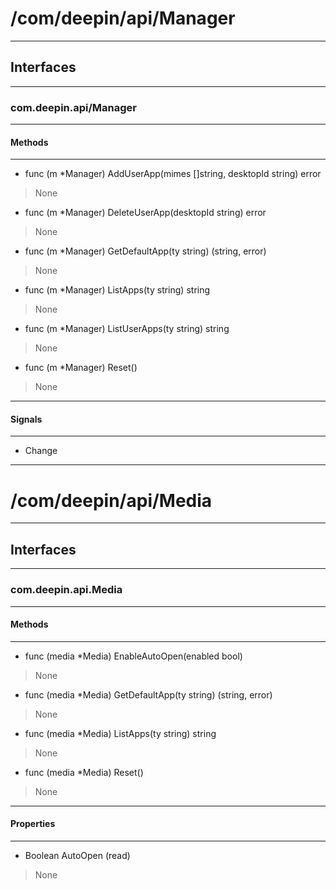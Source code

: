 # /com/deepin/api/Manager
***
## Interfaces
***
### com.deepin.api/Manager
***
#### Methods
***

- func (m *Manager) AddUserApp(mimes []string, desktopId string) error
> None

- func (m *Manager) DeleteUserApp(desktopId string) error
> None

- func (m *Manager) GetDefaultApp(ty string) (string, error)
> None

- func (m *Manager) ListApps(ty string) string
> None

- func (m *Manager) ListUserApps(ty string) string
> None

- func (m *Manager) Reset()
> None

***
#### Signals
***

- Change



***
# /com/deepin/api/Media
***
## Interfaces
***
### com.deepin.api.Media
***
#### Methods
***

- func (media *Media) EnableAutoOpen(enabled bool)
> None

- func (media *Media) GetDefaultApp(ty string) (string, error)
> None

- func (media *Media) ListApps(ty string) string
> None

- func (media *Media) Reset()
> None

***
#### Properties
***

- Boolean AutoOpen (read)
> None


